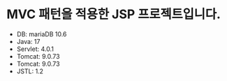 # MVC 패턴을 적용한 JSP 프로젝트입니다.
- DB: mariaDB 10.6
- Java: 17
- Servlet: 4.0.1
- Tomcat: 9.0.73
- Tomcat: 9.0.73
- JSTL: 1.2